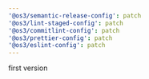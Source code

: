 ```yaml
---
'@os3/semantic-release-config': patch
'@os3/lint-staged-config': patch
'@os3/commitlint-config': patch
'@os3/prettier-config': patch
'@os3/eslint-config': patch
---
```


first version
